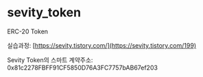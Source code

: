 # sevity_token
ERC-20 Token

실습과정: [https://sevity.tistory.com/](https://sevity.tistory.com/199)

Sevity Token의 스마트 계약주소: 0x81c2278FBFF91CF5850D76A3FC7757bAB67ef203


